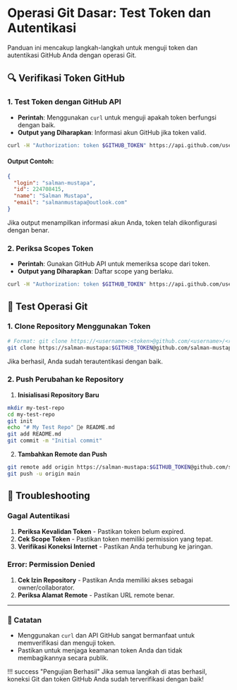# Operasi Git Dasar: Test Token dan Autentikasi

Panduan ini mencakup langkah-langkah untuk menguji token dan autentikasi GitHub Anda dengan operasi Git.

## 🔍 Verifikasi Token GitHub

### 1. Test Token dengan GitHub API

- **Perintah**: Menggunakan `curl` untuk menguji apakah token berfungsi dengan baik.
- **Output yang Diharapkan**: Informasi akun GitHub jika token valid.

```bash
curl -H "Authorization: token $GITHUB_TOKEN" https://api.github.com/user
```

#### Output Contoh:
```json
{
  "login": "salman-mustapa",
  "id": 224708415,
  "name": "Salman Mustapa",
  "email": "salmanmustapa@outlook.com"
}
```

Jika output menampilkan informasi akun Anda, token telah dikonfigurasi dengan benar.

### 2. Periksa Scopes Token

- **Perintah**: Gunakan GitHub API untuk memeriksa scope dari token.
- **Output yang Diharapkan**: Daftar scope yang berlaku.

```bash
curl -H "Authorization: token $GITHUB_TOKEN" https://api.github.com/user | jq '.scopes'
```

## 🧪 Test Operasi Git

### 1. Clone Repository Menggunakan Token

```bash
# Format: git clone https://<username>:<token>@github.com/<username>/<repository>.git
git clone https://salman-mustapa:$GITHUB_TOKEN@github.com/salman-mustapa/test-repo.git
```

Jika berhasil, Anda sudah terautentikasi dengan baik.

### 2. Push Perubahan ke Repository

1. **Inisialisasi Repository Baru**

```bash
mkdir my-test-repo
cd my-test-repo
git init
echo "# My Test Repo" e README.md
git add README.md
git commit -m "Initial commit"
```

2. **Tambahkan Remote dan Push**

```bash
git remote add origin https://salman-mustapa:$GITHUB_TOKEN@github.com/salman-mustapa/my-test-repo.git
git push -u origin main
```

## 🚨 Troubleshooting

### Gagal Autentikasi

1. **Periksa Kevalidan Token** - Pastikan token belum expired.
2. **Cek Scope Token** - Pastikan token memiliki permission yang tepat.
3. **Verifikasi Koneksi Internet** - Pastikan Anda terhubung ke jaringan.

### Error: Permission Denied

1. **Cek Izin Repository** - Pastikan Anda memiliki akses sebagai owner/collaborator.
2. **Periksa Alamat Remote** - Pastikan URL remote benar.

---

### 📝 Catatan
- Menggunakan `curl` dan API GitHub sangat bermanfaat untuk memverifikasi dan menguji token.
- Pastikan untuk menjaga keamanan token Anda dan tidak membagikannya secara publik.

!!! success "Pengujian Berhasil"
    Jika semua langkah di atas berhasil, koneksi Git dan token GitHub Anda sudah terverifikasi dengan baik!

